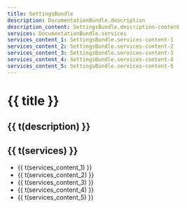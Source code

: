 ```yaml
---
title: SettingsBundle
description: DocumentationBundle.description
description_content: SettingsBundle.description-content
services: DocumentationBundle.services
services_content_1: SettingsBundle.services-content-1
services_content_2: SettingsBundle.services-content-2
services_content_3: SettingsBundle.services-content-3
services_content_4: SettingsBundle.services-content-4
services_content_5: SettingsBundle.services-content-5
---
```


# {{ title }}

## {{ t(description) }}

<p v-html="t(description_content)" />

## {{ t(services) }}

- {{ t(services_content_1) }}
- {{ t(services_content_2) }}
- {{ t(services_content_3) }}
- {{ t(services_content_4) }}
- {{ t(services_content_5) }}

<i18n src="@Bundles/DocumentationBundle/Locales/Documentation.locales.json"></i18n>
<i18n src="@Bundles/SettingsBundle/Locales/Settings.locales.json"></i18n>

<script setup lang="ts">
import { useI18n } from 'vue-i18n'

const { t } = useI18n()
</script>
